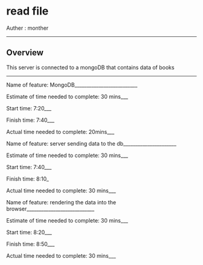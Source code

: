 # read file
 Auther : monther

 ---
 ## Overview
 This server is connected to a mongoDB that contains data of books

 ---




 Name of feature: MongoDB__________________________

Estimate of time needed to complete: 30 mins___

Start time: 7:20___

Finish time: 7:40___

Actual time needed to complete: 20mins___

Name of feature: server sending data to the db______________________

Estimate of time needed to complete: 30 mins___

Start time: 7:40___

Finish time: 8:10_

Actual time needed to complete: 30 mins___

Name of feature: rendering the data into the browser____________________________

Estimate of time needed to complete: 30 mins___

Start time: 8:20___

Finish time: 8:50___

Actual time needed to complete: 30 mins___
